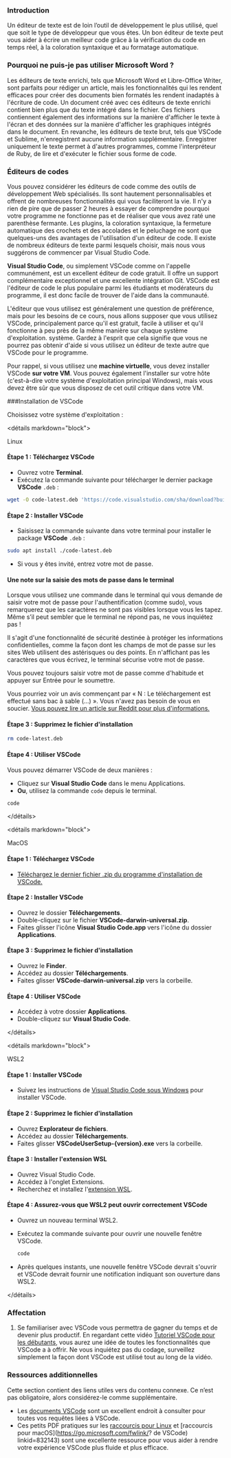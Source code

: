 <!-- markdownlint-disable MD024 MD043 -->

### Introduction

Un éditeur de texte est de loin l’outil de développement le plus utilisé, quel que soit le type de développeur que vous êtes. Un bon éditeur de texte peut vous aider à écrire un meilleur code grâce à la vérification du code en temps réel, à la coloration syntaxique et au formatage automatique.

### Pourquoi ne puis-je pas utiliser Microsoft Word ?

Les éditeurs de texte enrichi, tels que Microsoft Word et Libre-Office Writer, sont parfaits pour rédiger un article, mais les fonctionnalités qui les rendent efficaces pour créer des documents bien formatés les rendent inadaptés à l'écriture de code. Un document créé avec ces éditeurs de texte enrichi contient bien plus que du texte intégré dans le fichier. Ces fichiers contiennent également des informations sur la manière d'afficher le texte à l'écran et des données sur la manière d'afficher les graphiques intégrés dans le document. En revanche, les éditeurs de texte brut, tels que VSCode et Sublime, n'enregistrent aucune information supplémentaire. Enregistrer uniquement le texte permet à d'autres programmes, comme l'interpréteur de Ruby, de lire et d'exécuter le fichier sous forme de code.

### Éditeurs de codes

Vous pouvez considérer les éditeurs de code comme des outils de développement Web spécialisés. Ils sont hautement personnalisables et offrent de nombreuses fonctionnalités qui vous faciliteront la vie. Il n'y a rien de pire que de passer 2 heures à essayer de comprendre pourquoi votre programme ne fonctionne pas et de réaliser que vous avez raté une parenthèse fermante. Les plugins, la coloration syntaxique, la fermeture automatique des crochets et des accolades et le peluchage ne sont que quelques-uns des avantages de l'utilisation d'un éditeur de code. Il existe de nombreux éditeurs de texte parmi lesquels choisir, mais nous vous suggérons de commencer par Visual Studio Code.

**Visual Studio Code**, ou simplement VSCode comme on l'appelle communément, est un excellent éditeur de code gratuit. Il offre un support complémentaire exceptionnel et une excellente intégration Git. VSCode est l'éditeur de code le plus populaire parmi les étudiants et modérateurs du programme, il est donc facile de trouver de l'aide dans la communauté.

L'éditeur que vous utilisez est généralement une question de préférence, mais pour les besoins de ce cours, nous allons supposer que vous utilisez VSCode, principalement parce qu'il est gratuit, facile à utiliser et qu'il fonctionne à peu près de la même manière sur chaque système d'exploitation. système. Gardez à l'esprit que cela signifie que vous ne pourrez pas obtenir d'aide si vous utilisez un éditeur de texte autre que VSCode pour le programme.

Pour rappel, si vous utilisez une **machine virtuelle**, vous devez installer VSCode **sur votre VM**. Vous pouvez également l'installer sur votre hôte (c'est-à-dire votre système d'exploitation principal Windows), mais vous devez être sûr que vous disposez de cet outil critique dans votre VM.

###Installation de VSCode

Choisissez votre système d'exploitation :

<détails markdown="block">
<summary class="dropDown-header">Linux</summary>

#### Étape 1 : Téléchargez VSCode

- Ouvrez votre **Terminal**.
- Exécutez la commande suivante pour télécharger le dernier package **VSCode** `.deb` :

```bash
wget -O code-latest.deb 'https://code.visualstudio.com/sha/download?build=stable&os=linux-deb-x64'
```

#### Étape 2 : Installer VSCode

- Saisissez la commande suivante dans votre terminal pour installer le package **VSCode** `.deb` :

```bash
sudo apt install ./code-latest.deb
```

- Si vous y êtes invité, entrez votre mot de passe.

<div class="lesson-note lesson-note--tip" markdown="1">

#### Une note sur la saisie des mots de passe dans le terminal

   Lorsque vous utilisez une commande dans le terminal qui vous demande de saisir votre mot de passe pour l'authentification (comme sudo), vous remarquerez que les caractères ne sont pas visibles lorsque vous les tapez. Même s’il peut sembler que le terminal ne répond pas, ne vous inquiétez pas !

   Il s'agit d'une fonctionnalité de sécurité destinée à protéger les informations confidentielles, comme la façon dont les champs de mot de passe sur les sites Web utilisent des astérisques ou des points. En n'affichant pas les caractères que vous écrivez, le terminal sécurise votre mot de passe.

   Vous pouvez toujours saisir votre mot de passe comme d'habitude et appuyer sur Entrée pour le soumettre.
</div>

<div class="lesson-note lesson-note--tip" markdown="1">

Vous pourriez voir un avis commençant par « N : Le téléchargement est effectué sans bac à sable (...) ». Vous n'avez pas besoin de vous en soucier. [Vous pouvez lire un article sur Reddit pour plus d'informations.](https://www.reddit.com/r/linux4noobs/comments/ux6cwx/comment/i9x2twx/)

</div>

#### Étape 3 : Supprimez le fichier d'installation

```bash
rm code-latest.deb
```

#### Étape 4 : Utiliser VSCode

Vous pouvez démarrer VSCode de deux manières :

- Cliquez sur **Visual Studio Code** dans le menu Applications.
- **Ou**, utilisez la commande `code` depuis le terminal.

```bash
code
```

</détails>

<détails markdown="block">
<summary class="dropDown-header">MacOS</summary>

#### Étape 1 : Téléchargez VSCode

- [Téléchargez le dernier fichier .zip du programme d'installation de VSCode.](https://code.visualstudio.com/sha/download?build=stable&os=darwin-universal)

#### Étape 2 : Installer VSCode

- Ouvrez le dossier **Téléchargements**.
- Double-cliquez sur le fichier **VSCode-darwin-universal.zip**.
- Faites glisser l'icône **Visual Studio Code.app** vers l'icône du dossier **Applications**.

#### Étape 3 : Supprimez le fichier d'installation

- Ouvrez le **Finder**.
- Accédez au dossier **Téléchargements**.
- Faites glisser **VSCode-darwin-universal.zip** vers la corbeille.

#### Étape 4 : Utiliser VSCode

- Accédez à votre dossier **Applications**.
- Double-cliquez sur **Visual Studio Code**.

</détails>

<détails markdown="block">
<summary class="dropDown-header">WSL2</summary>

#### Étape 1 : Installer VSCode

- Suivez les instructions de [Visual Studio Code sous Windows](https://code.visualstudio.com/docs/setup/windows) pour installer VSCode.

#### Étape 2 : Supprimez le fichier d'installation

- Ouvrez **Explorateur de fichiers**.
- Accédez au dossier **Téléchargements**.
- Faites glisser **VSCodeUserSetup-{version}.exe** vers la corbeille.

#### Étape 3 : Installer l'extension WSL

- Ouvrez Visual Studio Code.
- Accédez à l'onglet Extensions.
- Recherchez et installez l'[extension WSL](https://marketplace.visualstudio.com/items?itemName=ms-vscode-remote.remote-wsl).

#### Étape 4 : Assurez-vous que WSL2 peut ouvrir correctement VSCode

- Ouvrez un nouveau terminal WSL2.
- Exécutez la commande suivante pour ouvrir une nouvelle fenêtre VSCode.

   ```bash
   code
   ```

- Après quelques instants, une nouvelle fenêtre VSCode devrait s'ouvrir et VSCode devrait fournir une notification indiquant son ouverture dans WSL2.

</détails>

### Affectation

<div class="lesson-content__panel" markdown="1">

1. Se familiariser avec VSCode vous permettra de gagner du temps et de devenir plus productif. En regardant cette vidéo [Tutoriel VSCode pour les débutants](https://youtu.be/ORrELERGIHs?t=103), vous aurez une idée de toutes les fonctionnalités que VSCode a à offrir. Ne vous inquiétez pas du codage, surveillez simplement la façon dont VSCode est utilisé tout au long de la vidéo.

</div>

### Ressources additionnelles

Cette section contient des liens utiles vers du contenu connexe. Ce n’est pas obligatoire, alors considérez-le comme supplémentaire.

- Les [documents VSCode](https://code.visualstudio.com/docs) sont un excellent endroit à consulter pour toutes vos requêtes liées à VSCode.
- Ces petits PDF pratiques sur les [raccourcis pour Linux](https://go.microsoft.com/fwlink/?linkid=832144) et [raccourcis pour macOS](https://go.microsoft.com/fwlink/? de VSCode) linkid=832143) sont une excellente ressource pour vous aider à rendre votre expérience VSCode plus fluide et plus efficace.